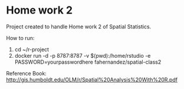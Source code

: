 # Home work 2
Project created to handle Home work 2 of Spatial Statistics.

How to run:

1. cd ~/r-project
2. docker run -d -p 8787:8787 -v $(pwd):/home/rstudio -e PASSWORD=yourpasswordhere fahernandez/spatial-class2

Reference Book:
http://gis.humboldt.edu/OLM/r/Spatial%20Analysis%20With%20R.pdf